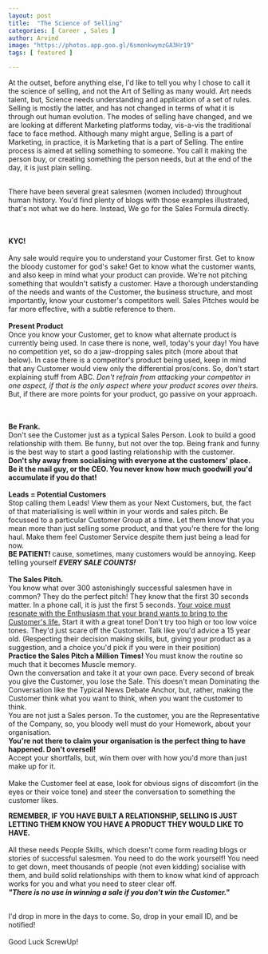 ```yaml
---
layout: post
title:  "The Science of Selling"
categories: [ Career , Sales ]
author: Arvind
image: "https://photos.app.goo.gl/6smonkwymzGA3Hr19"
tags: [ featured ]

--- 
```


At the outset, before anything else, I'd like to tell you why I chose to call it the 
science of selling, and not the Art of Selling as many would.
Art needs talent, but, Science needs understanding and application of a set of rules.
Selling is mostly the latter, and has not changed in terms of what it is through out human evolution.
The modes of selling have changed, and we are looking at different Marketing platforms today, vis-a-vis the
traditional face to face method. Although many might argue, Selling is a part of Marketing, 
in practice, it is Marketing that is a part of Selling. The entire process is aimed at selling
something to someone. You call it making the person buy, or creating something the person needs, but
at the end of the day, it is just plain selling.
<br><br>

There have been several great salesmen (women included) throughout human history. You'd find plenty of 
blogs with those examples illustrated, that's not what we do here. Instead, We go for the Sales Formula directly.

<br><br> <b> KYC!</b>
<br><br>
Any sale would require you to understand your Customer first.
Get to know the bloody customer for god's sake! Get to know what the customer wants, and also keep in mind
 what your product can provide. We're not pitching something that wouldn't satisfy a customer.
 Have a thorough understanding of the needs and wants of the Customer, the business structure, and most importantly, 
 know your customer's competitors well. Sales Pitches would be far more effective, with a subtle reference to them.
 <br><br>
 <b> Present Product </b>
 <br>
 Once you know your Customer, get to know what alternate product is currently being used. In case there is none, well, today's your day!
You have no competition yet, so do a jaw-dropping sales pitch (more about that below). In case there is a competitor's product being used,
keep in mind that any Customer would view only the differential pros/cons. So, don't start explaining stuff from ABC.
<i>Don't refrain from attacking your competitor in one aspect, if that is the only aspect where your product scores over theirs. </i>
But, if there are more points for your product, go passive on your approach.

<br><br>
<b>Be Frank. </b>
<br>
Don't see the Customer just as a typical Sales Person. Look to build a good relationship with them. Be funny, but not over the top.
Being frank and funny is the best way to start a good lasting relationship with the customer. <br>
<b>Don't shy away from socialising with everyone at the
customers' place. Be it the mail guy, or the CEO. You never know how much goodwill you'd accumulate if you do that!</b>
<br><br>
<b> Leads = Potential Customers</b>
<br>
Stop calling them Leads! View them as your Next Customers, but, the fact of that materialising is well within in your words and sales pitch.
Be focussed to a particular Customer Group at a time. Let them know that you mean more than just selling some product, and that
you're there for the long haul. Make them feel Customer Service despite them just being a lead for now.
<br> <b>BE PATIENT! </b> cause, sometimes, many customers would be annoying.
Keep telling yourself <b><i>EVERY SALE COUNTS!</i></b>
<br><br>
<b> The Sales Pitch. </b>
<br>
You know what over 300 astonishingly successful salesmen have in common? They do the perfect pitch! They know that the first 30 seconds matter. In a phone call, it is just the first 5 seconds.
<u>Your voice must resonate with the Enthusiasm that your brand wants to bring to the Customer's life.</u> Start it with a great tone! Don't try too high or too low voice tones.
They'd just scare off the Customer. Talk like you'd advice a 15 year old. (Respecting their decision making skills, but, giving your product as a suggestion, and a choice you'd pick if you were in their position)
<br><b> Practice the Sales Pitch a Million Times! </b> You must know the routine so much that it becomes Muscle memory.
<br> Own the conversation and take it at your own pace. Every second of break you give the Customer, you lose the Sale.
This doesn't mean Dominating the Conversation like the Typical News Debate Anchor, but, rather, making the Customer think what you want to think,
when you want the customer to think.
<br> You are not just a Sales person. To the customer, you are the Representative of the Company, so, you bloody well must do your Homework, about your organisation.
<br>
<b>You're not there to claim your organisation is the perfect thing to have happened. Don't oversell!</b>
<br>
Accept your shortfalls, but, win them over with how you'd more than just make up for it.<br>
<br>
Make the Customer feel at ease, look for obvious signs of discomfort (in the eyes or their voice tone) and steer the conversation to something the customer likes.

<b> REMEMBER, IF YOU HAVE BUILT A RELATIONSHIP, SELLING IS JUST LETTING THEM KNOW YOU HAVE A PRODUCT THEY WOULD LIKE TO HAVE. </b>
<br><br>
All these needs People Skills, which doesn't come form reading blogs or stories of successful salesmen. You need to do the work yourself!
You need to get down, meet thousands of people (not even kidding) socialise with them, and build solid relationships with them to know what kind of approach works for you and what you need to steer clear off.
<br>
<b><i>"There is no use in winning a sale if you don't win the Customer."</i></b>
<br><br>

I'd drop in more in the days to come. So, drop in your email ID, and be notified! <br><br>
Good Luck ScrewUp!